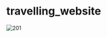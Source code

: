 # travelling_website
![201](https://github.com/dev-diganto/travelling_website/assets/104250754/777096c7-e435-407c-ac10-4f08164fe9e1)
